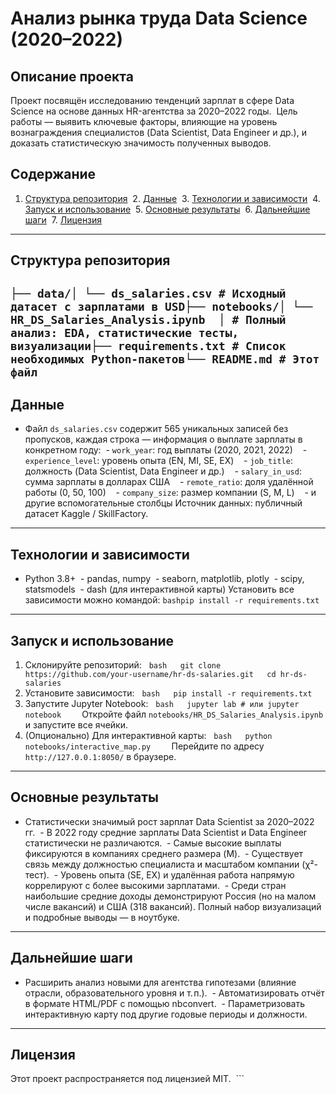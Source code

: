 # Анализ рынка труда Data Science (2020–2022)
## Описание проекта
Проект посвящён исследованию тенденций зарплат в сфере Data Science на основе данных HR-агентства за 2020–2022 годы.  Цель работы — выявить ключевые факторы, влияющие на уровень вознаграждения специалистов (Data Scientist, Data Engineer и др.), и доказать статистическую значимость полученных выводов.
## Содержание
1. [Структура репозитория](#структура-репозитория)  2. [Данные](#данные)  3. [Технологии и зависимости](#технологии-и-зависимости)  4. [Запуск и использование](#запуск-и-использование)  5. [Основные результаты](#основные-результаты)  6. [Дальнейшие шаги](#дальнейшие-шаги)  7. [Лицензия](#лицензия)  
---
## Структура репозитория
```├── data/│ └── ds_salaries.csv # Исходный датасет с зарплатами в USD├── notebooks/│ └── HR_DS_Salaries_Analysis.ipynb  │ # Полный анализ: EDA, статистические тесты, визуализации├── requirements.txt # Список необходимых Python-пакетов└── README.md # Этот файл```
---
## Данные
- Файл `ds_salaries.csv` содержит 565 уникальных записей без пропусков, каждая строка — информация о выплате зарплаты в конкретном году:  - `work_year`: год выплаты (2020, 2021, 2022)    - `experience_level`: уровень опыта (EN, MI, SE, EX)    - `job_title`: должность (Data Scientist, Data Engineer и др.)    - `salary_in_usd`: сумма зарплаты в долларах США    - `remote_ratio`: доля удалённой работы (0, 50, 100)    - `company_size`: размер компании (S, M, L)    - и другие вспомогательные столбцы
Источник данных: публичный датасет Kaggle / SkillFactory.
---
## Технологии и зависимости
- Python 3.8+  - pandas, numpy  - seaborn, matplotlib, plotly  - scipy, statsmodels  - dash (для интерактивной карты)
Установить все зависимости можно командой:
```bashpip install -r requirements.txt```
---
## Запуск и использование
1. Склонируйте репозиторий:   ```bash   git clone https://github.com/your-username/hr-ds-salaries.git   cd hr-ds-salaries   ```
2. Установите зависимости:   ```bash   pip install -r requirements.txt   ```
3. Запустите Jupyter Notebook:   ```bash   jupyter lab # или jupyter notebook   ```   Откройте файл `notebooks/HR_DS_Salaries_Analysis.ipynb` и запустите все ячейки.
4. (Опционально) Для интерактивной карты:   ```bash   python notebooks/interactive_map.py   ```   Перейдите по адресу `http://127.0.0.1:8050/` в браузере.
---
## Основные результаты
- Статистически значимый рост зарплат Data Scientist за 2020–2022 гг.  - В 2022 году средние зарплаты Data Scientist и Data Engineer статистически не различаются.  - Самые высокие выплаты фиксируются в компаниях среднего размера (M).  - Существует связь между должностью специалиста и масштабом компании (χ²-тест).  - Уровень опыта (SE, EX) и удалённая работа напрямую коррелируют с более высокими зарплатами.  - Среди стран наибольшие средние доходы демонстрируют Россия (но на малом числе вакансий) и США (318 вакансий).
Полный набор визуализаций и подробные выводы — в ноутбуке.
---
## Дальнейшие шаги
- Расширить анализ новыми для агентства гипотезами (влияние отрасли, образовательного уровня и т. п.).  - Автоматизировать отчёт в формате HTML/PDF с помощью nbconvert.  - Параметризовать интерактивную карту под другие годовые периоды и должности.
---
## Лицензия
Этот проект распространяется под лицензией MIT.  ```
